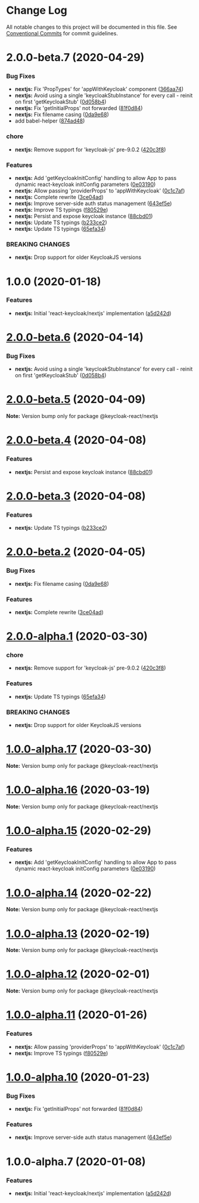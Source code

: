 # Change Log

All notable changes to this project will be documented in this file.
See [Conventional Commits](https://conventionalcommits.org) for commit guidelines.

# 2.0.0-beta.7 (2020-04-29)


### Bug Fixes

* **nextjs:**  Fix 'PropTypes' for 'appWithKeycloak' component ([366aa74](https://github.com/jeff-tian/keycloak-react/commit/366aa74a604643c9ee767e91d3eb96d640868900))
* **nextjs:** Avoid using a single 'keycloakStubInstance' for every call - reinit on first 'getKeycloakStub' ([0d058b4](https://github.com/jeff-tian/keycloak-react/commit/0d058b41f2d469a5281bdf4962088c6daf7f6134))
* **nextjs:** Fix 'getInitialProps' not forwarded ([81f0d84](https://github.com/jeff-tian/keycloak-react/commit/81f0d8409623ccabe3bb51bc6e4a7db789579cde))
* **nextjs:** Fix filename casing ([0da9e68](https://github.com/jeff-tian/keycloak-react/commit/0da9e68e2985632a1876f4d6115f2c3e34a95166))
* add babel-helper ([874ad48](https://github.com/jeff-tian/keycloak-react/commit/874ad48518169cc8b0a21a155e133c2fa96220ed))


### chore

* **nextjs:** Remove support for 'keycloak-js' pre-9.0.2 ([420c3f8](https://github.com/jeff-tian/keycloak-react/commit/420c3f85ade9929becd5386b515476324826c9c2))


### Features

* **nextjs:** Add 'getKeycloakInitConfig' handling to allow App to pass dynamic react-keycloak initConfig parameters ([0e03190](https://github.com/jeff-tian/keycloak-react/commit/0e03190a5b69d416355ea3afbeb5ae9b969a512f))
* **nextjs:** Allow passing 'providerProps' to 'appWithKeycloak' ([0c1c7af](https://github.com/jeff-tian/keycloak-react/commit/0c1c7af567a5617dc78870af565227b3e22abd8e))
* **nextjs:** Complete rewrite ([3ce04ad](https://github.com/jeff-tian/keycloak-react/commit/3ce04adaeb9a1e0523c11a518e621c0c78412eb9))
* **nextjs:** Improve server-side auth status management ([643ef5e](https://github.com/jeff-tian/keycloak-react/commit/643ef5eabb4d4bb24f7089d89f09588cb7168729))
* **nextjs:** Improve TS typings ([f80529e](https://github.com/jeff-tian/keycloak-react/commit/f80529e06b756abfdcf8b816f1112d46827e1f73))
* **nextjs:** Persist and expose keycloak instance ([88cbd01](https://github.com/jeff-tian/keycloak-react/commit/88cbd0145f6d3bd6480706b4609de5dd388deda6))
* **nextjs:** Update TS typings ([b233ce2](https://github.com/jeff-tian/keycloak-react/commit/b233ce29826445d1f5dc89a8b8d82031c08f4cfd))
* **nextjs:** Update TS typings ([65efa34](https://github.com/jeff-tian/keycloak-react/commit/65efa34226de6692e85dac158b7d5782d7b400ae))


### BREAKING CHANGES

* **nextjs:** Drop support for older KeycloakJS versions



# 1.0.0 (2020-01-18)


### Features

* **nextjs:** Initial 'react-keycloak/nextjs' implementation ([a5d242d](https://github.com/jeff-tian/keycloak-react/commit/a5d242d6da395d175864d0fd5bf4771f796ab4e7))





# [2.0.0-beta.6](https://github.com/jeff-tian/keycloak-react/compare/@keycloak-react/nextjs@2.0.0-beta.5...@keycloak-react/nextjs@2.0.0-beta.6) (2020-04-14)


### Bug Fixes

* **nextjs:** Avoid using a single 'keycloakStubInstance' for every call - reinit on first 'getKeycloakStub' ([0d058b4](https://github.com/jeff-tian/keycloak-react/commit/0d058b41f2d469a5281bdf4962088c6daf7f6134))





# [2.0.0-beta.5](https://github.com/jeff-tian/keycloak-react/compare/@keycloak-react/nextjs@2.0.0-beta.4...@keycloak-react/nextjs@2.0.0-beta.5) (2020-04-09)

**Note:** Version bump only for package @keycloak-react/nextjs





# [2.0.0-beta.4](https://github.com/jeff-tian/keycloak-react/compare/@keycloak-react/nextjs@2.0.0-beta.3...@keycloak-react/nextjs@2.0.0-beta.4) (2020-04-08)


### Features

* **nextjs:** Persist and expose keycloak instance ([88cbd01](https://github.com/jeff-tian/keycloak-react/commit/88cbd0145f6d3bd6480706b4609de5dd388deda6))





# [2.0.0-beta.3](https://github.com/jeff-tian/keycloak-react/compare/@keycloak-react/nextjs@2.0.0-beta.2...@keycloak-react/nextjs@2.0.0-beta.3) (2020-04-08)


### Features

* **nextjs:** Update TS typings ([b233ce2](https://github.com/jeff-tian/keycloak-react/commit/b233ce29826445d1f5dc89a8b8d82031c08f4cfd))





# [2.0.0-beta.2](https://github.com/jeff-tian/keycloak-react/compare/@keycloak-react/nextjs@2.0.0-alpha.1...@keycloak-react/nextjs@2.0.0-beta.2) (2020-04-05)


### Bug Fixes

* **nextjs:** Fix filename casing ([0da9e68](https://github.com/jeff-tian/keycloak-react/commit/0da9e68e2985632a1876f4d6115f2c3e34a95166))


### Features

* **nextjs:** Complete rewrite ([3ce04ad](https://github.com/jeff-tian/keycloak-react/commit/3ce04adaeb9a1e0523c11a518e621c0c78412eb9))





# [2.0.0-alpha.1](https://github.com/jeff-tian/keycloak-react/compare/@keycloak-react/nextjs@1.0.0-alpha.17...@keycloak-react/nextjs@2.0.0-alpha.1) (2020-03-30)


### chore

* **nextjs:** Remove support for 'keycloak-js' pre-9.0.2 ([420c3f8](https://github.com/jeff-tian/keycloak-react/commit/420c3f85ade9929becd5386b515476324826c9c2))


### Features

* **nextjs:** Update TS typings ([65efa34](https://github.com/jeff-tian/keycloak-react/commit/65efa34226de6692e85dac158b7d5782d7b400ae))


### BREAKING CHANGES

* **nextjs:** Drop support for older KeycloakJS versions





# [1.0.0-alpha.17](https://github.com/jeff-tian/keycloak-react/compare/@keycloak-react/nextjs@1.0.0-alpha.16...@keycloak-react/nextjs@1.0.0-alpha.17) (2020-03-30)

**Note:** Version bump only for package @keycloak-react/nextjs





# [1.0.0-alpha.16](https://github.com/jeff-tian/keycloak-react/compare/@keycloak-react/nextjs@1.0.0-alpha.15...@keycloak-react/nextjs@1.0.0-alpha.16) (2020-03-19)

**Note:** Version bump only for package @keycloak-react/nextjs





# [1.0.0-alpha.15](https://github.com/jeff-tian/keycloak-react/compare/@keycloak-react/nextjs@1.0.0-alpha.14...@keycloak-react/nextjs@1.0.0-alpha.15) (2020-02-29)


### Features

* **nextjs:** Add 'getKeycloakInitConfig' handling to allow App to pass dynamic react-keycloak initConfig parameters ([0e03190](https://github.com/jeff-tian/keycloak-react/commit/0e03190a5b69d416355ea3afbeb5ae9b969a512f))





# [1.0.0-alpha.14](https://github.com/jeff-tian/keycloak-react/compare/@keycloak-react/nextjs@1.0.0-alpha.13...@keycloak-react/nextjs@1.0.0-alpha.14) (2020-02-22)

**Note:** Version bump only for package @keycloak-react/nextjs





# [1.0.0-alpha.13](https://github.com/jeff-tian/keycloak-react/compare/@keycloak-react/nextjs@1.0.0-alpha.12...@keycloak-react/nextjs@1.0.0-alpha.13) (2020-02-19)

**Note:** Version bump only for package @keycloak-react/nextjs





# [1.0.0-alpha.12](https://github.com/jeff-tian/keycloak-react/compare/@keycloak-react/nextjs@1.0.0-alpha.11...@keycloak-react/nextjs@1.0.0-alpha.12) (2020-02-01)

**Note:** Version bump only for package @keycloak-react/nextjs





# [1.0.0-alpha.11](https://github.com/jeff-tian/keycloak-react/compare/@keycloak-react/nextjs@1.0.0-alpha.10...@keycloak-react/nextjs@1.0.0-alpha.11) (2020-01-26)


### Features

* **nextjs:** Allow passing 'providerProps' to 'appWithKeycloak' ([0c1c7af](https://github.com/jeff-tian/keycloak-react/commit/0c1c7af567a5617dc78870af565227b3e22abd8e))
* **nextjs:** Improve TS typings ([f80529e](https://github.com/jeff-tian/keycloak-react/commit/f80529e06b756abfdcf8b816f1112d46827e1f73))





# [1.0.0-alpha.10](https://github.com/jeff-tian/keycloak-react/compare/@keycloak-react/nextjs@1.0.0-alpha.9...@keycloak-react/nextjs@1.0.0-alpha.10) (2020-01-23)


### Bug Fixes

* **nextjs:** Fix 'getInitialProps' not forwarded ([81f0d84](https://github.com/jeff-tian/keycloak-react/commit/81f0d8409623ccabe3bb51bc6e4a7db789579cde))


### Features

* **nextjs:** Improve server-side auth status management ([643ef5e](https://github.com/jeff-tian/keycloak-react/commit/643ef5eabb4d4bb24f7089d89f09588cb7168729))





# 1.0.0-alpha.7 (2020-01-08)


### Features

* **nextjs:** Initial 'react-keycloak/nextjs' implementation ([a5d242d](https://github.com/jeff-tian/keycloak-react/commit/a5d242d6da395d175864d0fd5bf4771f796ab4e7))
